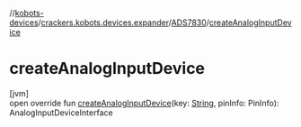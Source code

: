 //[kobots-devices](../../../index.md)/[crackers.kobots.devices.expander](../index.md)/[ADS7830](index.md)/[createAnalogInputDevice](create-analog-input-device.md)

# createAnalogInputDevice

[jvm]\
open override fun [createAnalogInputDevice](create-analog-input-device.md)(key: [String](https://kotlinlang.org/api/latest/jvm/stdlib/kotlin/-string/index.html), pinInfo: PinInfo): AnalogInputDeviceInterface
